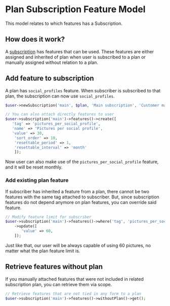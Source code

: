 # Plan Subscription Feature Model

This model relates to which features has a Subscription.

## How does it work?

A [subscription](/models/plan-subscription-model.md) has features that can be used. These features are either assigned
and inherited of plan when user is subscribed to a plan or manually assigned without relation to a plan.

## Add feature to subscription

A plan has `social_profiles` feature. When subscriber is subscribed to that plan, the subscription can now
use `social_profiles`.

```php
$user->newSubscription('main', $plan, 'Main subscription', 'Customer main subscription');

// You can also attach directly features to user
$user->subscription('main')->features()->create([
   'tag' => 'pictures_per_social_profile', 
   'name' => 'Pictures per social profile', 
   'value' => 30,
    'sort_order' => 10,
    'resettable_period' => 1,
    'resettable_interval' => 'month'
    ]);
```

Now user can also make use of the `pictures_per_social_profile` feature, and it will be reset monthly.

### Add existing plan feature

If subscriber has inherited a feature from a plan, there cannot be two features with the same tag attached to
subscriber. But, since subscription features do not depend anymore on plan features, you can override said feature.

```php
// Modify feature limit for subscriber
$user->subscription('main')->features()->where('tag', 'pictures_per_social_profile')
    ->update([     
       'value' => 60,
    ]);
```

Just like that, our user will be always capable of using 60 pictures, no matter what the plan feature limit is.

## Retrieve features without plan

If you manually attached features that were not included in related subscription plan, you can retrieve them via scope.

```php 
// Retrieve features that are not tied in any form to a plan
$user->subscription('main')->features()->withoutPlan()->get();
```
